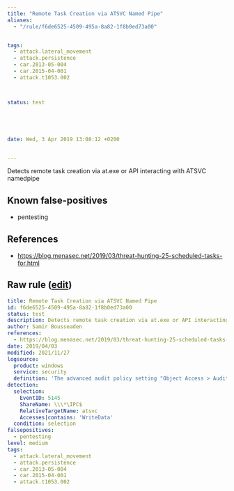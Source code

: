 ```yaml
---
title: "Remote Task Creation via ATSVC Named Pipe"
aliases:
  - "/rule/f6de6525-4509-495a-8a82-1f8b0ed73a00"


tags:
  - attack.lateral_movement
  - attack.persistence
  - car.2013-05-004
  - car.2015-04-001
  - attack.t1053.002



status: test





date: Wed, 3 Apr 2019 13:08:12 +0200


---
```


Detects remote task creation via at.exe or API interacting with ATSVC namedpipe

<!--more-->


## Known false-positives

* pentesting



## References

* https://blog.menasec.net/2019/03/threat-hunting-25-scheduled-tasks-for.html


## Raw rule ([edit](https://github.com/SigmaHQ/sigma/edit/master/rules/windows/builtin/security/win_atsvc_task.yml))
```yaml
title: Remote Task Creation via ATSVC Named Pipe
id: f6de6525-4509-495a-8a82-1f8b0ed73a00
status: test
description: Detects remote task creation via at.exe or API interacting with ATSVC namedpipe
author: Samir Bousseaden
references:
  - https://blog.menasec.net/2019/03/threat-hunting-25-scheduled-tasks-for.html
date: 2019/04/03
modified: 2021/11/27
logsource:
  product: windows
  service: security
  definition: 'The advanced audit policy setting "Object Access > Audit Detailed File Share" must be configured for Success/Failure'
detection:
  selection:
    EventID: 5145
    ShareName: \\\*\IPC$
    RelativeTargetName: atsvc
    Accesses|contains: 'WriteData'
  condition: selection
falsepositives:
  - pentesting
level: medium
tags:
  - attack.lateral_movement
  - attack.persistence
  - car.2013-05-004
  - car.2015-04-001
  - attack.t1053.002

```
